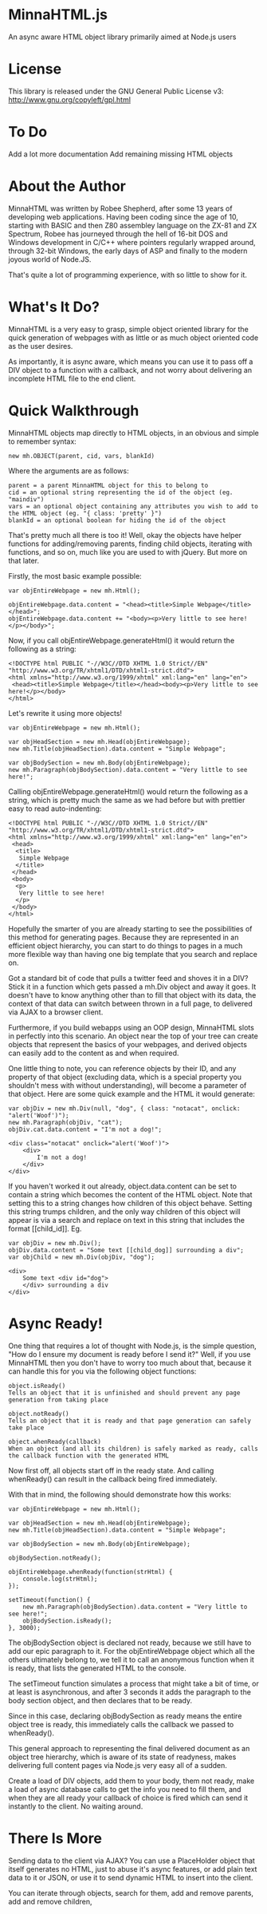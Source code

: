MinnaHTML.js
============

An async aware HTML object library primarily aimed at Node.js users



License
=======

This library is released under the GNU General Public License v3:
http://www.gnu.org/copyleft/gpl.html



To Do
=====

Add a lot more documentation
Add remaining missing HTML objects



About the Author
================

MinnaHTML was written by Robee Shepherd, after some 13 years of developing web applications. Having been coding since the age of 10, starting with BASIC and then Z80 assembley language on the ZX-81 and ZX Spectrum, Robee has journeyed through the hell of 16-bit DOS and Windows development in C/C++ where pointers regularly wrapped around, through 32-bit Windows, the early days of ASP and finally to the modern joyous world of Node.JS.

That's quite a lot of programming experience, with so little to show for it.



What's It Do?
=============

MinnaHTML is a very easy to grasp, simple object oriented library for the quick generation of webpages with as little or as much object oriented code as the user desires.

As importantly, it is async aware, which means you can use it to pass off a DIV object to a function with a callback, and not worry about delivering an incomplete HTML file to the end client.



Quick Walkthrough
=================

MinnaHTML objects map directly to HTML objects, in an obvious and simple to remember syntax:

	new mh.OBJECT(parent, cid, vars, blankId)


Where the arguments are as follows:

	parent = a parent MinnaHTML object for this to belong to
	cid = an optional string representing the id of the object (eg. "maindiv")
	vars = an optional object containing any attributes you wish to add to the HTML object (eg. "{ class: 'pretty' }")
	blankId = an optional boolean for hiding the id of the object


That's pretty much all there is too it! Well, okay the objects have helper functions for adding/removing parents, finding child objects, iterating with functions, and so on, much like you are used to with jQuery. But more on that later.


Firstly, the most basic example possible:

	var objEntireWebpage = new mh.Html();
	
	objEntireWebpage.data.content = "<head><title>Simple Webpage</title></head>";
	objEntireWebpage.data.content += "<body><p>Very little to see here!</p></body>";


Now, if you call objEntireWebpage.generateHtml() it would return the following as a string:

	<!DOCTYPE html PUBLIC "-//W3C//DTD XHTML 1.0 Strict//EN" "http://www.w3.org/TR/xhtml1/DTD/xhtml1-strict.dtd">
	<html xmlns="http://www.w3.org/1999/xhtml" xml:lang="en" lang="en">
	 <head><title>Simple Webpage</title></head><body><p>Very little to see here!</p></body>
	</html>


Let's rewrite it using more objects!

	var objEntireWebpage = new mh.Html();
	
	var objHeadSection = new mh.Head(objEntireWebpage);
	new mh.Title(objHeadSection).data.content = "Simple Webpage";
	
	var objBodySection = new mh.Body(objEntireWebpage);
	new mh.Paragraph(objBodySection).data.content = "Very little to see here!";


Calling objEntireWebpage.generateHtml() would return the following as a string, which is pretty much the same as we had before but with prettier easy to read auto-indenting:

	<!DOCTYPE html PUBLIC "-//W3C//DTD XHTML 1.0 Strict//EN" "http://www.w3.org/TR/xhtml1/DTD/xhtml1-strict.dtd">
	<html xmlns="http://www.w3.org/1999/xhtml" xml:lang="en" lang="en">
	 <head>
	  <title>
	   Simple Webpage
	  </title>
	 </head>
	 <body>
	  <p>
	   Very little to see here!
	  </p>
	 </body>
	</html>


Hopefully the smarter of you are already starting to see the possibilities of this method for generating pages. Because they are represented in an efficient object hierarchy, you can start to do things to pages in a much more flexible way than having one big template that you search and replace on.

Got a standard bit of code that pulls a twitter feed and shoves it in a DIV? Stick it in a function which gets passed a mh.Div object and away it goes. It doesn't have to know anything other than to fill that object with its data, the context of that data can switch between thrown in a full page, to delivered via AJAX to a browser client.

Furthermore, if you build webapps using an OOP design, MinnaHTML slots in perfectly into this scenario. An object near the top of your tree can create objects that represent the basics of your webpages, and derived objects can easily add to the content as and when required.


One little thing to note, you can reference objects by their ID, and any property of that object (excluding data, which is a special property you shouldn't mess with without understanding), will become a parameter of that object. Here are some quick example and the HTML it would generate:

	var objDiv = new mh.Div(null, "dog", { class: "notacat", onclick: "alert('Woof')");
	new mh.Paragraph(objDiv, "cat");
	objDiv.cat.data.content = "I'm not a dog!";
	
	<div class="notacat" onclick="alert('Woof')">
		<div>
			I'm not a dog!
		</div>
	</div>


If you haven't worked it out already, object.data.content can be set to contain a string which becomes the content of the HTML object. Note that setting this to a string changes how children of this object behave. Setting this string trumps children, and the only way children of this object will appear is via a search and replace on text in this string that includes the format [[child_id]]. Eg.

	var objDiv = new mh.Div();
	objDiv.data.content = "Some text [[child_dog]] surrounding a div";
	var objChild = new mh.Div(objDiv, "dog");
	
	<div>
		Some text <div id="dog">
		</div> surrounding a div
	</div>



Async Ready!
============

One thing that requires a lot of thought with Node.js, is the simple question, "How do I ensure my document is ready before I send it?" Well, if you use MinnaHTML then you don't have to worry too much about that, because it can handle this for you via the following object functions:

	object.isReady()
	Tells an object that it is unfinished and should prevent any page generation from taking place
	
	object.notReady()
	Tells an object that it is ready and that page generation can safely take place

	object.whenReady(callback)
	When an object (and all its children) is safely marked as ready, calls the callback function with the generated HTML


Now first off, all objects start off in the ready state. And calling whenReady() can result in the callback being fired immediately.

With that in mind, the following should demonstrate how this works:

	var objEntireWebpage = new mh.Html();
	
	var objHeadSection = new mh.Head(objEntireWebpage);
	new mh.Title(objHeadSection).data.content = "Simple Webpage";
	
	var objBodySection = new mh.Body(objEntireWebpage);

	objBodySection.notReady();
	
	objEntireWebpage.whenReady(function(strHtml) {
		console.log(strHtml);
	});
	
	setTimeout(function() {
		new mh.Paragraph(objBodySection).data.content = "Very little to see here!";
		objBodySection.isReady();
	}, 3000);


The objBodySection object is declared not ready, because we still have to add our epic paragraph to it. For the objEntireWebpage object which all the others ultimately belong to, we tell it to call an anonymous function when it is ready, that lists the generated HTML to the console.

The setTimeout function simulates a process that might take a bit of time, or at least is asynchronous, and after 3 seconds it adds the paragraph to the body section object, and then declares that to be ready.

Since in this case, declaring objBodySection as ready means the entire object tree is ready, this immediately calls the callback we passed to whenReady().

This general approach to representing the final delivered document as an object tree hierarchy, which is aware of its state of readyness, makes delivering full content pages via Node.js very easy all of a sudden.

Create a load of DIV objects, add them to your body, them not ready, make a load of async database calls to get the info you need to fill them, and when they are all ready your callback of choice is fired which can send it instantly to the client. No waiting around.



There Is More
=============

Sending data to the client via AJAX? You can use a PlaceHolder object that itself generates no HTML, just to abuse it's async features, or add plain text data to it or JSON, or use it to send dynamic HTML to insert into the client.

You can iterate through objects, search for them, add and remove parents, add and remove children, 